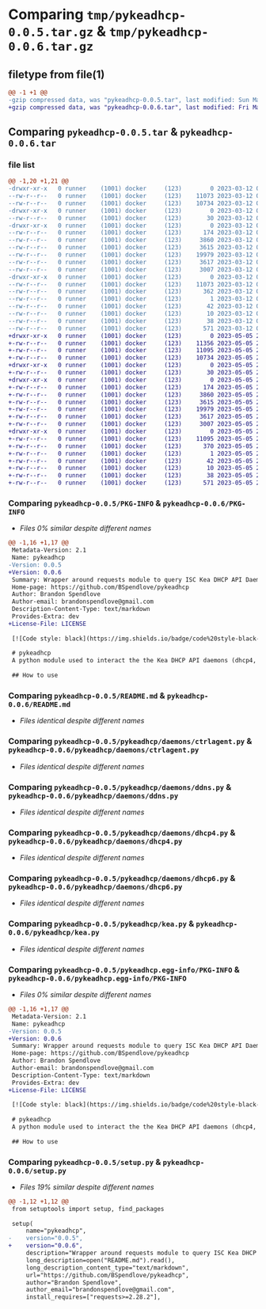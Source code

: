 # Comparing `tmp/pykeadhcp-0.0.5.tar.gz` & `tmp/pykeadhcp-0.0.6.tar.gz`

## filetype from file(1)

```diff
@@ -1 +1 @@
-gzip compressed data, was "pykeadhcp-0.0.5.tar", last modified: Sun Mar 12 02:06:19 2023, max compression
+gzip compressed data, was "pykeadhcp-0.0.6.tar", last modified: Fri May  5 21:10:21 2023, max compression
```

## Comparing `pykeadhcp-0.0.5.tar` & `pykeadhcp-0.0.6.tar`

### file list

```diff
@@ -1,20 +1,21 @@
-drwxr-xr-x   0 runner    (1001) docker     (123)        0 2023-03-12 02:06:19.589863 pykeadhcp-0.0.5/
--rw-r--r--   0 runner    (1001) docker     (123)    11073 2023-03-12 02:06:19.589863 pykeadhcp-0.0.5/PKG-INFO
--rw-r--r--   0 runner    (1001) docker     (123)    10734 2023-03-12 02:06:02.000000 pykeadhcp-0.0.5/README.md
-drwxr-xr-x   0 runner    (1001) docker     (123)        0 2023-03-12 02:06:19.585863 pykeadhcp-0.0.5/pykeadhcp/
--rw-r--r--   0 runner    (1001) docker     (123)       30 2023-03-12 02:06:02.000000 pykeadhcp-0.0.5/pykeadhcp/__init__.py
-drwxr-xr-x   0 runner    (1001) docker     (123)        0 2023-03-12 02:06:19.589863 pykeadhcp-0.0.5/pykeadhcp/daemons/
--rw-r--r--   0 runner    (1001) docker     (123)      174 2023-03-12 02:06:02.000000 pykeadhcp-0.0.5/pykeadhcp/daemons/__init__.py
--rw-r--r--   0 runner    (1001) docker     (123)     3860 2023-03-12 02:06:02.000000 pykeadhcp-0.0.5/pykeadhcp/daemons/ctrlagent.py
--rw-r--r--   0 runner    (1001) docker     (123)     3615 2023-03-12 02:06:02.000000 pykeadhcp-0.0.5/pykeadhcp/daemons/ddns.py
--rw-r--r--   0 runner    (1001) docker     (123)    19979 2023-03-12 02:06:02.000000 pykeadhcp-0.0.5/pykeadhcp/daemons/dhcp4.py
--rw-r--r--   0 runner    (1001) docker     (123)     3617 2023-03-12 02:06:02.000000 pykeadhcp-0.0.5/pykeadhcp/daemons/dhcp6.py
--rw-r--r--   0 runner    (1001) docker     (123)     3007 2023-03-12 02:06:02.000000 pykeadhcp-0.0.5/pykeadhcp/kea.py
-drwxr-xr-x   0 runner    (1001) docker     (123)        0 2023-03-12 02:06:19.585863 pykeadhcp-0.0.5/pykeadhcp.egg-info/
--rw-r--r--   0 runner    (1001) docker     (123)    11073 2023-03-12 02:06:19.000000 pykeadhcp-0.0.5/pykeadhcp.egg-info/PKG-INFO
--rw-r--r--   0 runner    (1001) docker     (123)      362 2023-03-12 02:06:19.000000 pykeadhcp-0.0.5/pykeadhcp.egg-info/SOURCES.txt
--rw-r--r--   0 runner    (1001) docker     (123)        1 2023-03-12 02:06:19.000000 pykeadhcp-0.0.5/pykeadhcp.egg-info/dependency_links.txt
--rw-r--r--   0 runner    (1001) docker     (123)       42 2023-03-12 02:06:19.000000 pykeadhcp-0.0.5/pykeadhcp.egg-info/requires.txt
--rw-r--r--   0 runner    (1001) docker     (123)       10 2023-03-12 02:06:19.000000 pykeadhcp-0.0.5/pykeadhcp.egg-info/top_level.txt
--rw-r--r--   0 runner    (1001) docker     (123)       38 2023-03-12 02:06:19.589863 pykeadhcp-0.0.5/setup.cfg
--rw-r--r--   0 runner    (1001) docker     (123)      571 2023-03-12 02:06:02.000000 pykeadhcp-0.0.5/setup.py
+drwxr-xr-x   0 runner    (1001) docker     (123)        0 2023-05-05 21:10:21.774371 pykeadhcp-0.0.6/
+-rw-r--r--   0 runner    (1001) docker     (123)    11356 2023-05-05 21:10:08.000000 pykeadhcp-0.0.6/LICENSE
+-rw-r--r--   0 runner    (1001) docker     (123)    11095 2023-05-05 21:10:21.774371 pykeadhcp-0.0.6/PKG-INFO
+-rw-r--r--   0 runner    (1001) docker     (123)    10734 2023-05-05 21:10:08.000000 pykeadhcp-0.0.6/README.md
+drwxr-xr-x   0 runner    (1001) docker     (123)        0 2023-05-05 21:10:21.774371 pykeadhcp-0.0.6/pykeadhcp/
+-rw-r--r--   0 runner    (1001) docker     (123)       30 2023-05-05 21:10:08.000000 pykeadhcp-0.0.6/pykeadhcp/__init__.py
+drwxr-xr-x   0 runner    (1001) docker     (123)        0 2023-05-05 21:10:21.774371 pykeadhcp-0.0.6/pykeadhcp/daemons/
+-rw-r--r--   0 runner    (1001) docker     (123)      174 2023-05-05 21:10:08.000000 pykeadhcp-0.0.6/pykeadhcp/daemons/__init__.py
+-rw-r--r--   0 runner    (1001) docker     (123)     3860 2023-05-05 21:10:08.000000 pykeadhcp-0.0.6/pykeadhcp/daemons/ctrlagent.py
+-rw-r--r--   0 runner    (1001) docker     (123)     3615 2023-05-05 21:10:08.000000 pykeadhcp-0.0.6/pykeadhcp/daemons/ddns.py
+-rw-r--r--   0 runner    (1001) docker     (123)    19979 2023-05-05 21:10:08.000000 pykeadhcp-0.0.6/pykeadhcp/daemons/dhcp4.py
+-rw-r--r--   0 runner    (1001) docker     (123)     3617 2023-05-05 21:10:08.000000 pykeadhcp-0.0.6/pykeadhcp/daemons/dhcp6.py
+-rw-r--r--   0 runner    (1001) docker     (123)     3007 2023-05-05 21:10:08.000000 pykeadhcp-0.0.6/pykeadhcp/kea.py
+drwxr-xr-x   0 runner    (1001) docker     (123)        0 2023-05-05 21:10:21.774371 pykeadhcp-0.0.6/pykeadhcp.egg-info/
+-rw-r--r--   0 runner    (1001) docker     (123)    11095 2023-05-05 21:10:21.000000 pykeadhcp-0.0.6/pykeadhcp.egg-info/PKG-INFO
+-rw-r--r--   0 runner    (1001) docker     (123)      370 2023-05-05 21:10:21.000000 pykeadhcp-0.0.6/pykeadhcp.egg-info/SOURCES.txt
+-rw-r--r--   0 runner    (1001) docker     (123)        1 2023-05-05 21:10:21.000000 pykeadhcp-0.0.6/pykeadhcp.egg-info/dependency_links.txt
+-rw-r--r--   0 runner    (1001) docker     (123)       42 2023-05-05 21:10:21.000000 pykeadhcp-0.0.6/pykeadhcp.egg-info/requires.txt
+-rw-r--r--   0 runner    (1001) docker     (123)       10 2023-05-05 21:10:21.000000 pykeadhcp-0.0.6/pykeadhcp.egg-info/top_level.txt
+-rw-r--r--   0 runner    (1001) docker     (123)       38 2023-05-05 21:10:21.774371 pykeadhcp-0.0.6/setup.cfg
+-rw-r--r--   0 runner    (1001) docker     (123)      571 2023-05-05 21:10:08.000000 pykeadhcp-0.0.6/setup.py
```

### Comparing `pykeadhcp-0.0.5/PKG-INFO` & `pykeadhcp-0.0.6/PKG-INFO`

 * *Files 0% similar despite different names*

```diff
@@ -1,16 +1,17 @@
 Metadata-Version: 2.1
 Name: pykeadhcp
-Version: 0.0.5
+Version: 0.0.6
 Summary: Wrapper around requests module to query ISC Kea DHCP API Daemons (ctrlagent, dhcp4, dhcp6, ddns)
 Home-page: https://github.com/BSpendlove/pykeadhcp
 Author: Brandon Spendlove
 Author-email: brandonspendlove@gmail.com
 Description-Content-Type: text/markdown
 Provides-Extra: dev
+License-File: LICENSE
 
 [![Code style: black](https://img.shields.io/badge/code%20style-black-000000.svg)](https://github.com/psf/black)
 
 # pykeadhcp
 A python module used to interact the the Kea DHCP API daemons (dhcp4, dhcp6, ctrl-agent and ddns)
 
 ## How to use
```

### Comparing `pykeadhcp-0.0.5/README.md` & `pykeadhcp-0.0.6/README.md`

 * *Files identical despite different names*

### Comparing `pykeadhcp-0.0.5/pykeadhcp/daemons/ctrlagent.py` & `pykeadhcp-0.0.6/pykeadhcp/daemons/ctrlagent.py`

 * *Files identical despite different names*

### Comparing `pykeadhcp-0.0.5/pykeadhcp/daemons/ddns.py` & `pykeadhcp-0.0.6/pykeadhcp/daemons/ddns.py`

 * *Files identical despite different names*

### Comparing `pykeadhcp-0.0.5/pykeadhcp/daemons/dhcp4.py` & `pykeadhcp-0.0.6/pykeadhcp/daemons/dhcp4.py`

 * *Files identical despite different names*

### Comparing `pykeadhcp-0.0.5/pykeadhcp/daemons/dhcp6.py` & `pykeadhcp-0.0.6/pykeadhcp/daemons/dhcp6.py`

 * *Files identical despite different names*

### Comparing `pykeadhcp-0.0.5/pykeadhcp/kea.py` & `pykeadhcp-0.0.6/pykeadhcp/kea.py`

 * *Files identical despite different names*

### Comparing `pykeadhcp-0.0.5/pykeadhcp.egg-info/PKG-INFO` & `pykeadhcp-0.0.6/pykeadhcp.egg-info/PKG-INFO`

 * *Files 0% similar despite different names*

```diff
@@ -1,16 +1,17 @@
 Metadata-Version: 2.1
 Name: pykeadhcp
-Version: 0.0.5
+Version: 0.0.6
 Summary: Wrapper around requests module to query ISC Kea DHCP API Daemons (ctrlagent, dhcp4, dhcp6, ddns)
 Home-page: https://github.com/BSpendlove/pykeadhcp
 Author: Brandon Spendlove
 Author-email: brandonspendlove@gmail.com
 Description-Content-Type: text/markdown
 Provides-Extra: dev
+License-File: LICENSE
 
 [![Code style: black](https://img.shields.io/badge/code%20style-black-000000.svg)](https://github.com/psf/black)
 
 # pykeadhcp
 A python module used to interact the the Kea DHCP API daemons (dhcp4, dhcp6, ctrl-agent and ddns)
 
 ## How to use
```

### Comparing `pykeadhcp-0.0.5/setup.py` & `pykeadhcp-0.0.6/setup.py`

 * *Files 19% similar despite different names*

```diff
@@ -1,12 +1,12 @@
 from setuptools import setup, find_packages
 
 setup(
     name="pykeadhcp",
-    version="0.0.5",
+    version="0.0.6",
     description="Wrapper around requests module to query ISC Kea DHCP API Daemons (ctrlagent, dhcp4, dhcp6, ddns)",
     long_description=open("README.md").read(),
     long_description_content_type="text/markdown",
     url="https://github.com/BSpendlove/pykeadhcp",
     author="Brandon Spendlove",
     author_email="brandonspendlove@gmail.com",
     install_requires=["requests>=2.28.2"],
```

